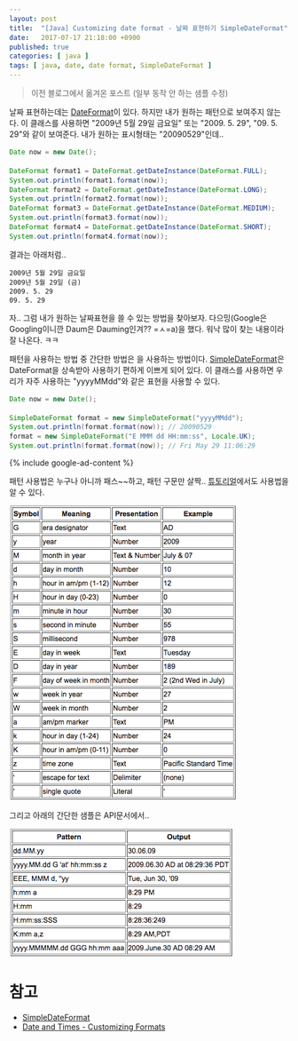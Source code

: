 ```yaml
---
layout: post
title:  "[Java] Customizing date format - 날짜 표현하기 SimpleDateFormat"
date:   2017-07-17 21:18:00 +0900
published: true
categories: [ java ]
tags: [ java, date, date format, SimpleDateFormat ]
---
```


> 이전 블로그에서 옮겨온 포스트 (일부 동작 안 하는 샘플 수정)

날짜 표현하는데는 [DateFormat](http://docs.oracle.com/javase/8/docs/api/java/text/DateFormat.html)이 있다. 하지만 내가 원하는 패턴으로 보여주지 않는다. 이 클래스를 사용하면 "2009년 5월 29일 금요일" 또는 "2009. 5. 29", "09. 5. 29"와 같이 보여준다. 내가 원하는 표시형태는 "20090529"인데..

```java
Date now = new Date();

DateFormat format1 = DateFormat.getDateInstance(DateFormat.FULL);
System.out.println(format1.format(now));
DateFormat format2 = DateFormat.getDateInstance(DateFormat.LONG);
System.out.println(format2.format(now));
DateFormat format3 = DateFormat.getDateInstance(DateFormat.MEDIUM);
System.out.println(format3.format(now));
DateFormat format4 = DateFormat.getDateInstance(DateFormat.SHORT);
System.out.println(format4.format(now));
```

결과는 아래처럼..

```
2009년 5월 29일 금요일
2009년 5월 29일 (금)
2009. 5. 29
09. 5. 29
```

자.. 그럼 내가 원하는 날짜표현을 쓸 수 있는 방법을 찾아보자. 다으밍(Google은 Googling이니깐 Daum은 Dauming인겨?? =ㅅ=a)을 했다. 워낙 많이 찾는 내용이라 잘 나온다. ㅋㅋ

패턴을 사용하는 방법 중 간단한 방법은 을 사용하는 방법이다. [SimpleDateFormat](http://docs.oracle.com/javase/8/docs/api/java/text/SimpleDateFormat.html)은 DateFormat을 상속받아 사용하기 편하게 이쁘게 되어 있다. 이 클래스를 사용하면 우리가 자주 사용하는 "yyyyMMdd"와 같은 표현을 사용할 수 있다.

```java
Date now = new Date();

SimpleDateFormat format = new SimpleDateFormat("yyyyMMdd");
System.out.println(format.format(now)); // 20090529
format = new SimpleDateFormat("E MMM dd HH:mm:ss", Locale.UK);
System.out.println(format.format(now)); // Fri May 29 11:06:29
```

{% include google-ad-content %}

패턴 사용법은 누구나 아니까 패스~~하고, 패턴 구문만 살짝.. [튜토리얼](http://java.sun.com/docs/books/tutorial/i18n/format/simpleDateFormat.html)에서도 사용법을 알 수 있다.

![Date format pattern syntax](/assets/img/2017-07-17-java-simple-date-format1.png)

그리고 아래의 간단한 샘플은 API문서에서..

![Customized date format sample](/assets/img/2017-07-17-java-simple-date-format2.png)


# 참고

- [SimpleDateFormat](http://docs.oracle.com/javase/8/docs/api/java/text/SimpleDateFormat.html)
- [Date and Times - Customizing Formats](http://docs.oracle.com/javase/tutorial/i18n/format/simpleDateFormat.html)
